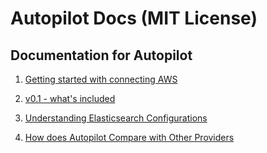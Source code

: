 # Autopilot Docs (MIT License)

## Documentation for Autopilot

1. [Getting started with connecting AWS](https://github.com/appbaseio/autopilot-docs/blob/master/docs/getting-started/AWS.md)

2. [v0.1 - what's included](https://github.com/appbaseio/autopilot-docs/blob/master/docs/changelog/v0.1.md)  

3. [Understanding Elasticsearch Configurations](https://github.com/appbaseio/autopilot-docs/blob/master/docs/getting-started/Elasticsearch.md)  

4. [How does Autopilot Compare with Other Providers](https://github.com/appbaseio/autopilot-docs/blob/master/docs/features/compare.md)
